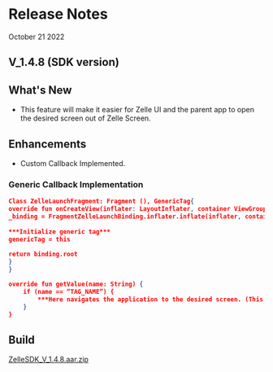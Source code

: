 # Release Notes

October 21 2022

## V_1.4.8 (SDK version)

## What's New

- This feature will make it easier for Zelle UI and the parent app to open the desired screen out of Zelle Screen.

## Enhancements

- Custom Callback Implemented.

### Generic Callback Implementation

```json
Class ZelleLaunchFragment: Fragment (), GenericTag{
override fun onCreateView(inflater: LayoutInflater, container ViewGroup?, savedInstanceState: Bundle?) {
_binding = FragmentZelleLaunchBinding.inflater.inflate(inflater, container, false)
        
***Initialize generic tag***
genericTag = this
        
return binding.root
}
}

override fun getValue(name: String) { 
    if (name == “TAG_NAME”) {
        ***Here navigates the application to the desired screen. (This function will help to communicate between Zelle UI and parent app)***
    } 
} 
```

## Build

[ZelleSDK_V_1.4.8.aar.zip](https://github.com/Fiserv/zelle-turnkey-solutions/files/11576744/ZelleSDK_V_1.4.8.aar.zip)
